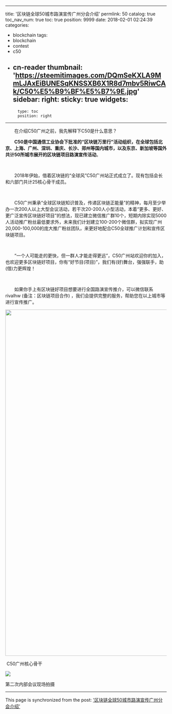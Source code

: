
---
title: '区块链全球50城市路演宣传广州分会介绍'
permlink: 50
catalog: true
toc_nav_num: true
toc: true
position: 9999
date: 2018-02-01 02:24:39
categories:
- blockchain
tags:
- blockchain
- contest
- c50
- cn-reader
thumbnail: 'https://steemitimages.com/DQmSeKXLA9MmLJAxEiBUNESqKNSSXB6X1R8d7mbv5RiwCAk/C50%E5%B9%BF%E5%B7%9E.jpg'
sidebar:
    right:
        sticky: true
widgets:
    -
        type: toc
        position: right
---


<html>
<p>　　在介绍C50广州之前，我先解释下C50是什么意思？</p>
<p>　　<strong>C50是中国通信工业协会下批准的“区块链万里行”活动组织，在全球包括北京、上海、广州、深圳、重庆、长沙、郑州等国内城市，以及东京、新加坡等国外共计50所城市展开的区块链项目路演宣传活动</strong>。</p>
<p><br></p>
<p>　　2018年伊始，借着区块链的“全球风”C50广州站正式成立了。现有包括会长和六部门共计25核心骨干成员。</p>
<p><br></p>
<p>　　C50广州秉承“全球区块链知识普及，传递区块链正能量”的精神，每月至少举办一次200人以上大型会议活动，若干次20-200人小型活动，本着“更多、更好、更广泛宣传区块链好项目”的想法，现已建立微信推广群10个，短期内除实现5000人活动推广粉丝最低要求外，未来我们计划建立100-200个微信群，拟实现广州20,000-100,000的庞大推广粉丝团队，来更好地配合C50全球推广计划和宣传区块链项目。</p>
<p><br></p>
<p>　　“一个人可能走的更快，但一群人才能走得更远”，C50广州站欢迎你的加入，也欢迎更多区块链好项目，你有“好节目(项目)”，我们有(好)舞台，强强联手，助(借)力更辉煌！</p>
<p><br></p>
<p>　　如果你手上有区块链好项目想要进行全国路演宣传推介，可以微信联系rivalhw (备注：区块链项目合作) ，我们会提供完整的服务，帮助您在以上城市等进行宣传推广。</p>
<p><img src="https://steemitimages.com/DQmSeKXLA9MmLJAxEiBUNESqKNSSXB6X1R8d7mbv5RiwCAk/C50%E5%B9%BF%E5%B7%9E.jpg" width="1306" height="1080"/></p>
<p>&nbsp;C50广州核心骨干&nbsp;</p>
<p><img src="https://steemitimages.com/DQmXBPxjd3dqVDCJvtqfpja2RtVETt49KGhHTQdGgmFcoQe/%E5%BE%AE%E4%BF%A1%E5%9B%BE%E7%89%87_20180201102831.jpg"/></p>
<p>第二次内部会议现场拍摄</p>
</html>

- - -

This page is synchronized from the post: ['区块链全球50城市路演宣传广州分会介绍'](https://steemit.com/@rivalhw/50)
